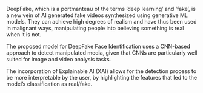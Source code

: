 DeepFake, which is a portmanteau of the terms ‘deep learning’ and ‘fake’, is a new vein of AI generated fake videos synthesized using generative ML models. They can achieve high degrees of realism and have thus been used in malignant ways, manipulating people into believing something is real when it is not. 

The proposed model for DeepFake Face Identification uses a CNN-based approach to detect manipulated media, given that CNNs are particularly well suited for image and video analysis tasks.

The incorporation of Explainable AI (XAI) allows for the detection process to be more interpretable by the user, by highlighting the features that led to the model’s classification as real/fake.
